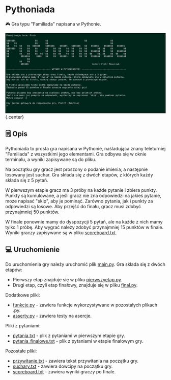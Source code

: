 # Pythoniada

🎮 Gra typu "Familiada" napisana w Pythonie.

![thumbnail.png](https://github.com/Piterson25/Pythoniada/blob/main/thumbnail.png){.center}

## 🗒️ Opis
Pythoniada to prosta gra napisana w Pythonie, naśladująca znany teleturniej "Familiada" z wszystkimi jego elementami. Gra odbywa się w oknie terminalu, a wyniki zapisywane są do pliku.

Na początku gry gracz jest proszony o podanie imienia, a następnie losowany jest suchar. Gra składa się z dwóch etapów, z których każdy składa się z 5 pytań.

W pierwszym etapie gracz ma 3 próby na każde pytanie i zbiera punkty. Punkty są kumulowane, a jeśli gracz nie zna odpowiedzi na jakieś pytanie, może napisać "skip", aby je pominąć. Zarówno pytania, jak i punkty za odpowiedzi są losowe. Aby przejść do finału, gracz musi zdobyć przynajmniej 50 punktów.

W finale ponownie mamy do dyspozycji 5 pytań, ale na każde z nich mamy tylko 1 próbę. Aby wygrać należy zdobyć przynajmniej 15 punktów w finale. Wyniki graczy zapisywane są w pliku [scoreboard.txt](https://github.com/Piterson25/Pythoniada/blob/main/scoreboard.txt).

## 💻 Uruchomienie
Do uruchomienia gry należy uruchomić plik [main.py](https://github.com/Piterson25/Pythoniada/blob/main/main.py). Gra składa się z dwóch etapów:

* Pierwszy etap znajduje się w pliku [pierwszyetap.py](https://github.com/Piterson25/Pythoniada/blob/main/pierwszyetap.py).
* Drugi etap, czyli etap finałowy, znajduje się w pliku [final.py](https://github.com/Piterson25/Pythoniada/blob/main/final.py).

Dodatkowe pliki:
* [funkcje.py](https://github.com/Piterson25/Pythoniada/blob/main/funkcje.py) - zawiera funkcje wykorzystywane w pozostałych plikach .py.
* [asserty.py](https://github.com/Piterson25/Pythoniada/blob/main/asserty.py) - zawiera testy na asercje.

Pliki z pytaniami:

* [pytania.txt](https://github.com/Piterson25/Pythoniada/blob/main/pytania.txt) - plik z pytaniami w pierwszym etapie gry.
* [pytania_finalowe.txt](https://github.com/Piterson25/Pythoniada/blob/main/pytania_finalowe.txt) - plik z pytaniami w etapie finałowym gry.

Pozostałe pliki:

* [przywitanie.txt](https://github.com/Piterson25/Pythoniada/blob/main/przywitanie.txt) - zawiera tekst przywitania na początku gry.
* [suchary.txt](https://github.com/Piterson25/Pythoniada/blob/main/suchary.txt) - zawiera dowcipy na początku gry.
* [scoreboard.txt](https://github.com/Piterson25/Pythoniada/blob/main/scoreboard.txt) - zawiera wyniki graczy po finale.
